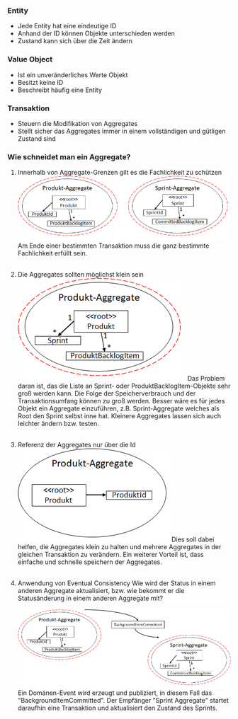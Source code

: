 ### Entity
 - Jede Entity hat eine eindeutige ID
 - Anhand der ID können Objekte unterschieden werden
 - Zustand kann sich über die Zeit ändern
  
### Value Object
- Ist ein unveränderliches Werte Objekt
- Besitzt keine ID
- Beschreibt häufig eine Entity

### Transaktion
- Steuern die Modifikation von Aggregates
- Stellt sicher das Aggregates immer in einem vollständigen und gütligen Zustand sind


### Wie schneidet man ein Aggregate?
1. Innerhalb von Aggregate-Grenzen gilt es die Fachlichkeit zu schützen <br/>
![Rule_1](image/td/rule_1.png "Rule_1")
Am Ende einer bestimmten Transaktion muss die ganz bestimmte Fachlichkeit erfüllt sein.<br/><br/>

2. Die Aggregates sollten möglichst klein sein<br/>
![Rule_2](image/td/rule_2_1.png "Rule_2")
Das Problem daran ist, das die Liste an Sprint- oder ProduktBacklogItem-Objekte sehr groß werden kann. Die Folge der Speicherverbrauch und der Transaktionsumfang können zu groß werden.
Besser wäre es für jedes Objekt ein Aggregate einzuführen, z.B. Sprint-Aggregate welches als Root den Sprint selbst inne hat. Kleinere Aggregates lassen sich auch leichter ändern bzw. testen.<br/><br/>

1. Referenz der Aggregates nur über die Id<br/>
![Rule_3](image/td/rule_3.png "Rule_3")
Dies soll dabei helfen, die Aggregates klein zu halten und mehrere Aggregates in der gleichen Transaktion zu verändern. Ein weiterer Vorteil ist, dass einfache und schnelle speichern der Aggregates.<br/><br/>

1. Anwendung von Eventual Consistency
Wie wird der Status in einem anderen Aggregate aktualisiert, bzw. wie bekommt er die Statusänderung in einem anderen Aggregate mit?<br/><br/>
![Rule_4](image/td/rule_4.png "Rule_4")
Ein Domänen-Event wird erzeugt und publiziert, in diesem Fall das "BackgroundItemCommitted". Der Empfänger "Sprint Aggregate" startet daraufhin eine Transaktion und aktualisiert den Zustand des Sprints.